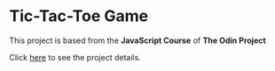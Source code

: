 # Tic-Tac-Toe Game

This project is based from the **JavaScript Course** of **The Odin Project**

Click [here](https://www.theodinproject.com/courses/javascript/lessons/tic-tac-toe-javascript?ref=lnav) to see the project details.

